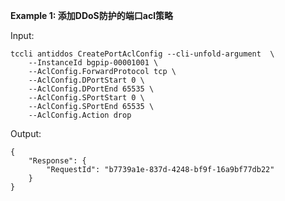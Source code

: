 **Example 1: 添加DDoS防护的端口acl策略**



Input: 

```
tccli antiddos CreatePortAclConfig --cli-unfold-argument  \
    --InstanceId bgpip-00001001 \
    --AclConfig.ForwardProtocol tcp \
    --AclConfig.DPortStart 0 \
    --AclConfig.DPortEnd 65535 \
    --AclConfig.SPortStart 0 \
    --AclConfig.SPortEnd 65535 \
    --AclConfig.Action drop
```

Output: 
```
{
    "Response": {
        "RequestId": "b7739a1e-837d-4248-bf9f-16a9bf77db22"
    }
}
```

